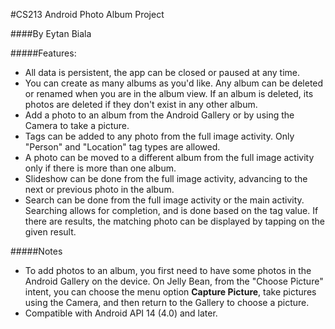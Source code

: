 #CS213 Android Photo Album Project

####By Eytan Biala

#####Features:

- All data is persistent, the app can be closed or paused at any time.
- You can create as many albums as you'd like. Any album can be deleted or renamed when you are in the album view. If an album is deleted, its photos are deleted if they don't exist in any other album.
- Add a photo to an album from the Android Gallery or by using the Camera to take a picture.
- Tags can be added to any photo from the full image activity. Only "Person" and "Location" tag types are allowed.
- A photo can be moved to a different album from the full image activity only if there is more than one album.
- Slideshow can be done from the full image activity, advancing to the next or previous photo in the album.
- Search can be done from the full image activity or the main activity. Searching allows for completion, and is done based on the tag value. If there are results, the matching photo can be displayed by tapping on the given result.

#####Notes
- To add photos to an album, you first need to have some photos in the Android Gallery on the device. On Jelly Bean, from the "Choose Picture" intent, you can choose the menu option **Capture Picture**, take pictures using the Camera, and then return to the Gallery to choose a picture.
- Compatible with Android API 14 (4.0) and later.


